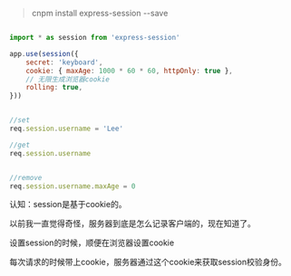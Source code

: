 > cnpm install express-session --save

```JavaScript

import * as session from 'express-session'

app.use(session({
	secret: 'keyboard',
	cookie: { maxAge: 1000 * 60 * 60, httpOnly: true },
	// 无限生成浏览器cookie
	rolling: true,
}))


//set
req.session.username = 'Lee'

//get
req.session.username


//remove
req.session.username.maxAge = 0

```

认知：session是基于cookie的。

以前我一直觉得奇怪，服务器到底是怎么记录客户端的，现在知道了。

设置session的时候，顺便在浏览器设置cookie

每次请求的时候带上cookie，服务器通过这个cookie来获取session校验身份。